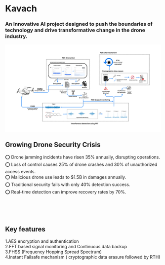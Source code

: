 <h1 align ="left">
  Kavach
</h1>

<h3 align ="left">
  An Innovative AI project designed to push the boundaries of technology and drive transformative change in the drone industry.
</h3>

<img align="center" src="Workflow.png" />

## Growing Drone Security Crisis


⭕ Drone jamming incidents have risen 35% annually, disrupting operations. <br/>
⭕ Loss of control causes 25% of drone crashes and 30% of unauthorized access events. <br/>
⭕ Malicious drone use leads to $1.5B in damages annually. <br/>
⭕ Traditional security fails with only 40% detection success. <br/>
⭕ Real-time detection can improve recovery rates by 70%. 

<br/>
<br/>
<br/>

## Key features
1.AES encryption and authentication <br/>
2.FFT based signal monitoring and Continuous data backup <br/>
3.FHSS (Frequency Hopping Spread Spectrum) <br/>
4.Instant Failsafe mechanism ( cryptographic data erasure followed by RTH) <br/>



